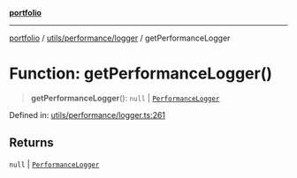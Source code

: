 [**portfolio**](../../../../README.md)

***

[portfolio](../../../../modules.md) / [utils/performance/logger](../README.md) / getPerformanceLogger

# Function: getPerformanceLogger()

> **getPerformanceLogger**(): `null` \| [`PerformanceLogger`](../classes/PerformanceLogger.md)

Defined in: [utils/performance/logger.ts:261](https://github.com/tnorlund/Portfolio/blob/79c3da24c838849b20101d7c8fcfb80dced1dfb9/portfolio/utils/performance/logger.ts#L261)

## Returns

`null` \| [`PerformanceLogger`](../classes/PerformanceLogger.md)
